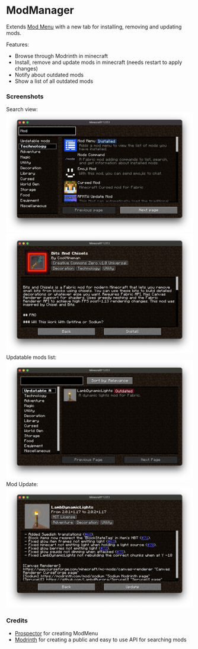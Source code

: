 # ModManager

Extends [Mod Menu](https://github.com/TerraformersMC/ModMenu) with a new tab for installing,
removing and updating mods.

Features:
* Browse through Modrinth in minecraft
* Install, remove and update mods in minecraft (needs restart to apply changes)
* Notify about outdated mods
* Show a list of all outdated mods

### Screenshots

Search view:
![](screenshots/search.png)
![](screenshots/mod-overview.png)
Updatable mods list:
![](screenshots/updatable-mods.png)
Mod Update:
![](screenshots/mod-update.png)

### Credits

- [Prospector](https://github.com/Prospector) for creating ModMenu
- [Modrinth](https://modrinth.com) for creating a public and easy to use API for searching mods
